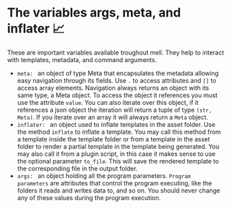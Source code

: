
# The variables args, meta, and inflater 📈

These are important variables available troughout mell. They help to interact with templates, metadata, and command arguments.

* `meta: ` an object of type Meta that encapsulates the metadata allowing easy navigation through its fields. Use `.` to access attributes and `[]` to access array elements. Navigation always returns an object with its same type, a Meta object. To access the object it references you must use the attribute `value`. You can also iterate over this object, if it references a json object the iteration will return a tuple of type `(str, Meta)`. If you iterate over an array it will always return a `Meta` object.
* `inflater: ` an object used to inflate templates in the asset folder. Use the method `inflate` to inflate a template. You may call this method from a template inside the template folder or from a template in the asset folder to render a partial template in the template being generated. You may also call it from a plugin script, in this case it makes sense to use the optional parameter `to_file`. This will save the rendered template to the corresponding file in the output folder.
* `args: ` an object holding all the program parameters. `Program parameters` are attributes that control the program executing, like the folders it reads and writes data to, and so on. You should never change any of these values during the program execution.
